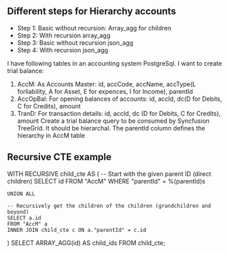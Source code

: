 ## Different steps for Hierarchy accounts
- Step 1: Basic without recursion: Array_agg for children
- Step 2: With recursion array_agg
- Step 3: Basic without recursion json_agg
- Step 4: With recursion json_agg

I have following tables in an accounting system PostgreSql. I want to create trial balance:
1) AccM: As Accounts Master: id, accCode, accName, accType(L forliability, A for Asset, E for expences, I for Income), parentId
2) AccOpBal: For opening balances of accounts: id, accId, dc(D for Debits, C for Credits), amount
3) TranD: For transaction details: id, accId, dc (D for Debits, C for Credits), amount
Create a trial balance query to be consumed by Syncfusion TreeGrid. It should be hierarchal. The parentId column defines the hierarchy in AccM table


## Recursive CTE example
WITH RECURSIVE child_cte AS (
    -- Start with the given parent ID (direct children)
    SELECT id
    FROM "AccM"
    WHERE "parentId" = %(parentId)s

    UNION ALL

    -- Recursively get the children of the children (grandchildren and beyond)
    SELECT a.id
    FROM "AccM" a
    INNER JOIN child_cte c ON a."parentId" = c.id
)
SELECT ARRAY_AGG(id) AS child_ids
FROM child_cte;